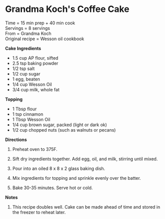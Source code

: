 Grandma Koch's Coffee Cake
=====
Time = 15 min prep + 40 min cook \
Servings = 8 servings \
From = Grandma Koch \
Original recipe = Wesson oil cookbook


**Cake Ingredients**

-  1.5 cup AP flour, sifted
-  2.5 tsp baking powder
-  1/2 tsp salt
-  1/2 cup sugar
-  1 egg, beaten
-  1/4 cup Wesson Oil
-  3/4 cup milk, whole fat

**Topping**

-  1 Tbsp flour
-  1 tsp cinnamon
-  1 Tbsp Wesson Oil
-  1/4 cup brown sugar, packed (light or dark ok)
-  1/2 cup chopped nuts (such as walnuts or pecans)

**Directions**

1.  Preheat oven to 375F.

2.  Sift dry ingredients together. Add egg, oil, and milk, stirring until mixed. 

3.  Pour into an oiled 8 x 8 x 2 glass baking dish. 

4.  Mix ingredients for topping and sprinkle evenly over the batter. 

5.  Bake 30-35 minutes. Serve hot or cold. 

**Notes**

1. This recipe doubles well. Cake can be made ahead of time and stored in the freezer to reheat later. 
